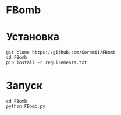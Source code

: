 # FBomb

# Установка
```
git clone https://github.com/Sorami1/FBomb
cd FBomb
pip install -r requirements.txt
```

# Запуск
```
cd FBomb
python FBomb.py
```
